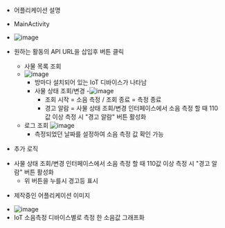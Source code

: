 - 어플리케이션 설명

- MainActivity
- ![image](https://github.com/SebIn020208/Android-RestAPI-master/assets/115605128/c97f2567-30bd-4fd7-8435-7fbab2b98584)
- 원하는 활동의 API URL을 삽입후 버튼 클릭

	- 사물 목록 조회
 	- ![image](https://github.com/SebIn020208/Android-RestAPI-master/assets/115605128/4004b98d-f5a5-4cde-b145-d62fdb48dc5b)
		- 방마다 설치되어 있는 IoT 디바이스가 나타남
    	- 사물 상태 조회/변경
       	-![image](https://github.com/SebIn020208/Android-RestAPI-master/assets/115605128/c36ff6a6-405a-4eda-b3c3-9e15f7e775a5)
       		- 조회 시작 = 소음 측정 / 조회 종료 = 측정 종료
           	- 경고 알람 = 사물 상태 조회/변경 인터페이스에서 소음 측정 할 때 110값 이상 측정 시 "경고 알람" 버튼 활성화
	- 로그 조회 
	![image](https://github.com/SebIn020208/Android-RestAPI-master/assets/115605128/32cb8f7b-0e65-40ce-8941-bc65ca849f8d)
		- 측정되었던 날짜를 설정하여 소음 측정 값 확인 가능





+ 추가 로직

- 사물 상태 조회/변경 인터페이스에서 소음 측정 할 때 110값 이상 측정 시 "경고 알람" 버튼 활성화
	- 위 버튼을 누를시 경고등 표시

+ 제작중인 어플리케이션 이미지
- ![image](https://github.com/SebIn020208/Android-RestAPI-master/assets/115605128/1ac551fe-33f5-4f60-98ea-7bef19037599)
- IoT 소음측정 디바이스별로 측정 한 소음값 그래프화
